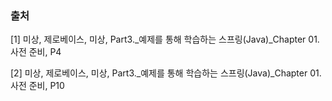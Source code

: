 ### 출처
[1] 미상, 제로베이스, 미상, Part3._예제를 통해 학습하는
스프링(Java)_Chapter 01.사전 준비, P4

[2] 미상, 제로베이스, 미상, Part3._예제를 통해 학습하는
스프링(Java)_Chapter 01.사전 준비, P10
